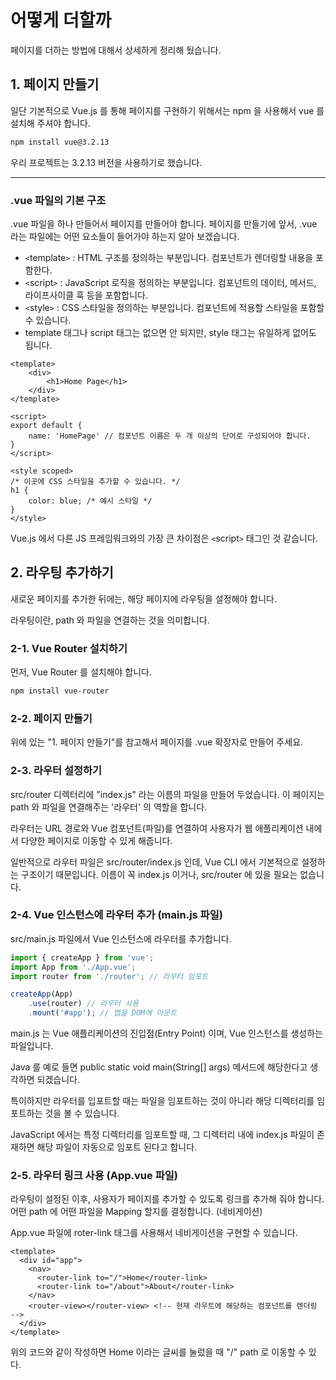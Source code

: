 # 어떻게 더할까
페이지를 더하는 방법에 대해서 상세하게 정리해 뒀습니다.

## 1. 페이지 만들기
일단 기본적으로 Vue.js 를 통해 페이지를 구현하기 위해서는 npm 을 사용해서 vue 를 설치해 주셔야 합니다.

```bash
npm install vue@3.2.13
```

우리 프로젝트는 3.2.13 버전을 사용하기로 했습니다.

---

### .vue 파일의 기본 구조
.vue 파일을 하나 만들어서 페이지를 만들어야 합니다. 페이지를 만들기에 앞서, .vue 라는 파일에는 어떤 요소들이 들어가야 하는지 알아 보겠습니다.

- `<`template`>` : HTML 구조를 정의하는 부분입니다. 컴포넌트가 렌더링할 내용을 포함한다.
- `<`script`>` : JavaScript 로직을 정의하는 부분입니다. 컴포넌트의 데이터, 메서드, 라이프사이클 훅 등을 포함합니다.
- `<`style`>` : CSS 스타일을 정의하는 부분입니다. 컴포넌트에 적용할 스타일을 포함할 수 있습니다.
- template 태그나 script 태그는 없으면 안 되지만, style 태그는 유일하게 없어도 됩니다.

```vue
<template>
    <div>
        <h1>Home Page</h1>
    </div>
</template>
  
<script>
export default {
    name: 'HomePage' // 컴포넌트 이름은 두 개 이상의 단어로 구성되어야 합니다.
}
</script>

<style scoped>
/* 이곳에 CSS 스타일을 추가할 수 있습니다. */
h1 {
    color: blue; /* 예시 스타일 */
}
</style>
```

Vue.js 에서 다른 JS 프레임워크와의 가장 큰 차이점은 `<`script`>` 태그인 것 같습니다.

## 2. 라우팅 추가하기
새로운 페이지를 추가한 뒤에는, 해당 페이지에 라우팅을 설정해야 합니다.

라우팅이란, path 와 파일을 연결하는 것을 의미합니다.

### 2-1. Vue Router 설치하기
먼저, Vue Router 를 설치해야 합니다.
```bash
npm install vue-router
```

### 2-2. 페이지 만들기
위에 있는 "1. 페이지 만들기"를 참고해서 페이지를 .vue 확장자로 만들어 주세요.

### 2-3. 라우터 설정하기
src/router 디렉터리에 "index.js" 라는 이름의 파일을 만들어 두었습니다. 이 페이지는 path 와 파일을 연결해주는 '라우터' 의 역할을 합니다.

라우터는 URL 경로와 Vue 컴포넌트(파일)를 연결하여 사용자가 웹 애플리케이션 내에서 다양한 페이지로 이동할 수 있게 해줍니다.

일반적으로 라우터 파일은 src/router/index.js 인데, Vue CLI 에서 기본적으로 설정하는 구조이기 때문입니다. 이름이 꼭 index.js 이거나, src/router 에 있을 필요는 없습니다.

### 2-4. Vue 인스턴스에 라우터 추가 (main.js 파일)
src/main.js 파일에서 Vue 인스턴스에 라우터를 추가합니다.

```js
import { createApp } from 'vue';
import App from './App.vue';
import router from './router'; // 라우터 임포트

createApp(App)
    .use(router) // 라우터 사용
    .mount('#app'); // 앱을 DOM에 마운트
```

main.js 는 Vue 애플리케이션의 진입점(Entry Point) 이며, Vue 인스턴스를 생성하는 파일입니다.

Java 를 예로 들면 public static void main(String[] args) 메서드에 해당한다고 생각하면 되겠습니다.

특이하지만 라우터를 입포트할 때는 파일을 임포트하는 것이 아니라 해당 디렉터리를 임포트하는 것을 볼 수 있습니다.

JavaScript 에서는 특정 디렉터리를 임포트할 때, 그 디렉터리 내에 index.js 파일이 존재하면 해당 파일이 자동으로 임포트 된다고 합니다.

### 2-5. 라우터 링크 사용 (App.vue 파일)

라우팅이 설정된 이후, 사용자가 페이지를 추가할 수 있도록 링크를 추가해 줘야 합니다. 어떤 path 에 어떤 파일을 Mapping 할지를 결정합니다. (네비게이션)

App.vue 파일에 roter-link 태그를 사용해서 네비게이션을 구현할 수 있습니다.

```vue
<template>
  <div id="app">
    <nav>
      <router-link to="/">Home</router-link>
      <router-link to="/about">About</router-link>
    </nav>
    <router-view></router-view> <!-- 현재 라우트에 해당하는 컴포넌트를 렌더링 -->
  </div>
</template>
```
위의 코드와 같이 작성하면 Home 이라는 글씨를 눌렀을 때 "/" path 로 이동할 수 있다.